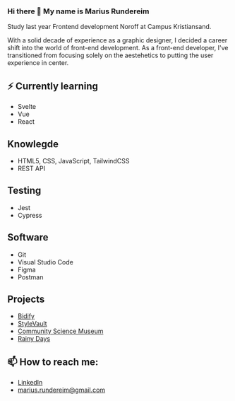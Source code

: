 ### Hi there 👋 My name is Marius Rundereim

Study last year Frontend development Noroff at Campus Kristiansand. 

With a solid decade of experience as a graphic designer, I decided a career shift into the world of front-end development.
As a front-end developer, I've transitioned from focusing solely on the aestehetics to putting the user experience in center.

## ⚡ Currently learning
* Svelte
* Vue
* React

## Knowlegde
* HTML5, CSS, JavaScript, TailwindCSS
* REST API

## Testing
* Jest
* Cypress

## Software
* Git
* Visual Studio Code
* Figma
* Postman




## Projects

* [Bidify](https://github.com/mariusrundereim/marius-semester-project-2)
* [StyleVault](https://github.com/mariusrundereim/rundereim_marius_exam1)
* [Community Science Museum](https://github.com/mariusrundereim/semester-museum-1)
* [Rainy Days](https://github.com/mariusrundereim/rainydays-cms)

## 📫 How to reach me:
* [LinkedIn](https://www.linkedin.com/in/mariusrundereim/)
* marius.rundereim@gmail.com

<!--
**mariusrundereim/mariusrundereim** is a ✨ _special_ ✨ repository because its `README.md` (this file) appears on your GitHub profile.

Here are some ideas to get you started:

- 🔭 I’m currently working on ...
- 🌱 I’m currently learning ...
- 👯 I’m looking to collaborate on ...
- 🤔 I’m looking for help with ...
- 💬 Ask me about ...
- 📫 How to reach me: ...
- 😄 Pronouns: ...
- ⚡ Fun fact: ...
-->
